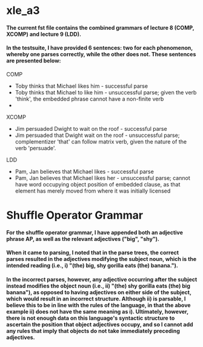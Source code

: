# xle_a3

#### The current fst file contains the combined grammars of lecture 8 (COMP, XCOMP) and lecture 9 (LDD).
#### In the testsuite, I have provided 6 sentences: two for each phenomenon, whereby one parses correctly, while the other does not. These sentences are presented below:

COMP
* Toby thinks that Michael likes him - successful parse
* Toby thinks that Michael to like him - unsuccessful parse; given the verb 'think', the embedded phrase cannot have a non-finite verb
* 
XCOMP
* Jim persuaded Dwight to wait on the roof - successful parse
* Jim persuaded that Dwight wait on the roof - unsuccessful parse; complementizer 'that' can follow matrix verb, given the nature of the verb 'persuade'.

LDD
* Pam, Jan believes that Michael likes - successful parse
* Pam, Jan believes that Michael likes her - unsuccessful parse; cannot have word occupying object position of embedded clause, as that element has merely moved from where it was initially licensed


# Shuffle Operator Grammar
#### For the shuffle operator grammar, I have appended both an adjective phrase AP, as well as the relevant adjectives ("big", "shy"). 
#### When it came to parsing, I noted that in the parse trees, the correct parses resulted in the adjectives modifying the subject noun, which is the intended reading (i.e., i) "(the) big, shy gorilla eats (the) banana.").
#### In the incorrect parses, however, any adjective occurring after the subject instead modifies the object noun (i.e., ii) "(the) shy gorilla eats (the) big banana"), as opposed to having adjectives on either side of the subject, which would result in an incorrect structure. Although ii) is parsable, I believe this to be in line with the rules of the language, in that the above example ii) does not have the same meaning as i). Ultimately, however, there is not enough data on this language's syntactic structure to ascertain the position that object adjectives occupy, and so I cannot add any rules that imply that objects do not take immediately preceding adjectives.

